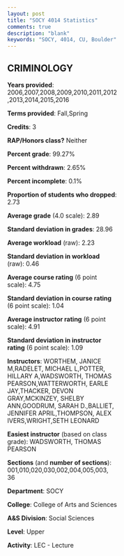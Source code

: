 ```yaml
---
layout: post
title: "SOCY 4014 Statistics"
comments: true
description: "blank"
keywords: "SOCY, 4014, CU, Boulder"
--- 
```

<head>
<script src="https://ajax.googleapis.com/ajax/libs/jquery/2.1.3/jquery.min.js"></script>
<script src="https://dl.dropboxusercontent.com/s/pc42nxpaw1ea4o9/highcharts.js?dl=0"></script>
<!-- <script src="../assets/js/highcharts.js"></script> -->
<style type="text/css">@font-face {
	font-family: "Bebas Neue";
	src: url(https://www.filehosting.org/file/details/544349/BebasNeue%20Regular.otf) format("opentype");
	}
	h1.Bebas { 
		font-family: "Bebas Neue", Verdana, Tahoma;
	}
</style>
</head>
<body>
	<div id="container" style="float: right; width: 45%; height: 88%; margin-left: 2.5%; margin-right: 2.5%;"></div>
	<script language="JavaScript">
		$(document).ready(function() {
		var chart = {type: 'column'};
		var title = {text: 'Grade Distribution'};
		var xAxis = {categories: ['A','B','C','D','F'],crosshair: true};
		var yAxis = {min: 0,title: {text: 'Percentage'}};
		var tooltip = {headerFormat: '<center><b><span style="font-size:20px">{point.key}</span></b></center>',
		               pointFormat: '<td style="padding:0"><b>{point.y:.1f}%</b></td>',
		               footerFormat: '</table>',shared: true,useHTML: true};
		var plotOptions = {column: {pointPadding: 0.0,borderWidth: 0}};  
		var credits = {enabled: false};var series= [{name: 'Percent',data: [32.78,35.02,22.25,6.32,3.11,]}];
		var json = {};
		json.chart = chart;
		json.title = title;
		json.tooltip = tooltip;
		json.xAxis = xAxis;
		json.yAxis = yAxis;  
		json.series = series;
		json.plotOptions = plotOptions;  
		json.credits = credits;
		$('#container').highcharts(json);
	});
	</script>
</body>
			   
## CRIMINOLOGY

**Years provided**: 2006,2007,2008,2009,2010,2011,2012,2013,2014,2015,2016

**Terms provided**: Fall,Spring

**Credits**: 3

**RAP/Honors class?** Neither

**Percent grade**: 99.27%

**Percent withdrawn**: 2.65%

**Percent incomplete**: 0.1%

**Proportion of students who dropped**: 2.73

**Average grade** (4.0 scale): 2.89

**Standard deviation in grades**: 28.96

**Average workload** (raw): 2.23

**Standard deviation in workload** (raw): 0.46

**Average course rating** (6 point scale): 4.75

**Standard deviation in course rating** (6 point scale): 1.04

**Average instructor rating** (6 point scale): 4.91

**Standard deviation in instructor rating** (6 point scale): 1.09

**Instructors**: WORTHEM, JANICE M,RADELET, MICHAEL L,POTTER, HILLARY A,WADSWORTH, THOMAS PEARSON,WATTERWORTH, EARLE JAY,THACKER, DEVON GRAY,MCKINZEY, SHELBY ANN,GOODRUM, SARAH D.,BALLIET, JENNIFER APRIL,THOMPSON, ALEX IVERS,WRIGHT,SETH LEONARD

**Easiest instructor** (based on class grade): WADSWORTH, THOMAS PEARSON

**Sections** (and **number of sections**): 001,010,020,030,002,004,005,003, 36

**Department**: SOCY

**College**: College of Arts and Sciences

**A&S Division**: Social Sciences

**Level**: Upper

**Activity**: LEC - Lecture